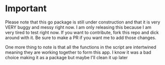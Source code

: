 # Important
Please note that this go package is still under construction and that it is very VERY buggy and messy right now.  I am only releasing this because I am very tired to test right now.  If you want to contribute, fork this repo and dick around with it.  Be sure to make a PR if you want me to add those changes.

One more thing to note is that all the functions in the script are intertwined meaning they are working together to form this app.  I know it was a bad choice making it as a package but maybe I'll clean it up later 
